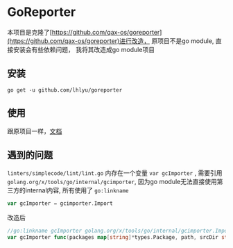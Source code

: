 # GoReporter

本项目是克隆了[https://github.com/qax-os/goreporter](https://github.com/qax-os/goreporter)进行改造，
原项目不是go module, 直接安装会有些依赖问题，
我将其改造成go module项目

## 安装

`go get -u github.com/lhlyu/goreporter`

## 使用

跟原项目一样，[文档](https://github.com/qax-os/goreporter#run-it)


## 遇到的问题

`linters/simplecode/lint/lint.go` 内存在一个变量 `var gcImporter` ,
需要引用 `golang.org/x/tools/go/internal/gcimporter`, 因为go module无法直接使用第三方的internal内容,
所有使用了 `go:linkname`

```go
var gcImporter = gcimporter.Import
```

改造后

```go
//go:linkname gcImporter golang.org/x/tools/go/internal/gcimporter.Import
var gcImporter func(packages map[string]*types.Package, path, srcDir string) (*types.Package, error)
```
